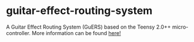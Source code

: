 # guitar-effect-routing-system
A Guitar Effect Routing System (GuERS) based on the Teensy 2.0++ micro-controller. More information can be found [here!](https://www.instructables.com/id/Guitar-Effect-Routing-System-Programmable-Effect-L/)
